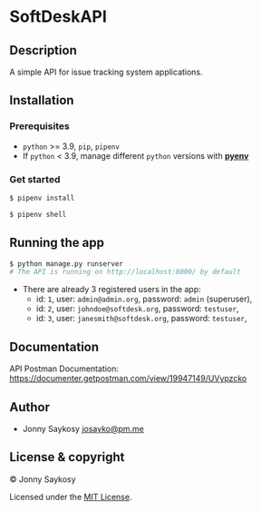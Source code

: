# SoftDeskAPI

## Description

A simple API for issue tracking system applications.

## Installation

### Prerequisites

- `python` >= 3.9, `pip`, `pipenv`
- If `python` < 3.9, manage different `python` versions with **[pyenv](https://github.com/pyenv/pyenv)**

### Get started

```bash
$ pipenv install
```

```bash
$ pipenv shell
```

## Running the app

```bash
$ python manage.py runserver
# The API is running on http://localhost:8000/ by default
```

- There are already 3 registered users in the app:
  - id: `1`, user: `admin@admin.org`, password: `admin` (superuser),
  - id: `2`, user: `johndoe@softdesk.org`, password: `testuser`,
  - id: `3`, user: `janesmith@softdesk.org`, password: `testuser`,

## Documentation

API Postman Documentation: https://documenter.getpostman.com/view/19947149/UVypzcko

## Author

- Jonny Saykosy <josayko@pm.me>

## License & copyright

© Jonny Saykosy

Licensed under the [MIT License](LICENSE).
